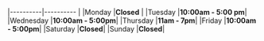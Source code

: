 
|----------|----------    |
|Monday    |__Closed__    |
|Tuesday   |__10:00am - 5:00 pm__|
|Wednesday |__10:00am - 5:00pm__|
|Thursday  |__11am - 7pm__|
|Friday    |__10:00am - 5:00pm__|
|Saturday  |__Closed__|
|Sunday    |__Closed__|

